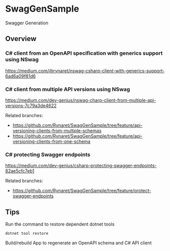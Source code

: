 # SwagGenSample
Swagger Generation 

## Overview

### C# client from an OpenAPI specification with generics support using NSwag 
https://medium.com/@rynaret/nswag-csharp-client-with-generics-support-6ad6a09f81d6

### C# client from multiple API versions using NSwag
https://medium.com/dev-genius/nswag-charp-client-from-multiple-api-versions-7c79a3de4622

Related branches:
  - https://github.com/Rynaret/SwagGenSample/tree/feature/api-versioning-clients-from-multiple-schemas
  - https://github.com/Rynaret/SwagGenSample/tree/feature/api-versioning-clients-from-one-schema
  
### C# protecting Swagger endpoints
https://medium.com/dev-genius/csharp-protecting-swagger-endpoints-82ae5cfc7eb1

Related branches:
  - https://github.com/Rynaret/SwagGenSample/tree/feature/protect-swagger-endpoints

## Tips
Run the command to restore dependent dotnet tools
```
dotnet tool restore 
```

Build/rebuild App to regenerate an OpenAPI schema and C# API client
